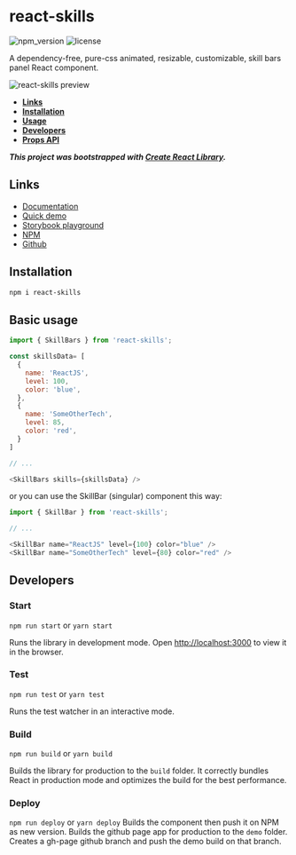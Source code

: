 # react-skills

![npm_version](https://img.shields.io/npm/v/react-skills)
![license](https://img.shields.io/npm/l/react-skills)

A dependency-free, pure-css animated, resizable, customizable, skill bars panel React component.

![react-skills preview](https://repository-images.githubusercontent.com/260488185/fa955200-8c9f-11ea-91d8-d8307c6c288c)

- **[Links](#links)**
- **[Installation](#install)**
- **[Usage](#usage)**
- **[Developers](#dev)**
- **[Props API](#propsapi)**

***This project was bootstrapped with [Create React Library](https://github.com/dimimikadze/create-react-library).***

<a name="links"></a>
## Links

- [Documentation](https://kevincastejon.github.io/react-skills/documentation)
- [Quick demo](https://kevincastejon.github.io/react-skills/)
- [Storybook playground](https://kevincastejon.github.io/react-skills/storybook)
- [NPM](https://www.npmjs.com/package/react-skills)
- [Github](https://github.com/kevincastejon/react-skills)

<a name="install"></a>
## Installation
```bash
npm i react-skills
```
<a name="usage"></a>
## Basic usage
```js
import { SkillBars } from 'react-skills';

const skillsData= [
  {
    name: 'ReactJS',
    level: 100,
    color: 'blue',
  },
  {
    name: 'SomeOtherTech',
    level: 85,
    color: 'red',
  }
]

// ...

<SkillBars skills={skillsData} />
```

or you can use the SkillBar (singular) component this way:
```js
import { SkillBar } from 'react-skills';

// ...

<SkillBar name="ReactJS" level={100} color="blue" />
<SkillBar name="SomeOtherTech" level={80} color="red" />
```

<a name="dev"></a>
## Developers

### Start
`npm run start` or `yarn start`

Runs the library in development mode. Open [http://localhost:3000](http://localhost:3000) to view it in the browser.

### Test
`npm run test` or `yarn test`

Runs the test watcher in an interactive mode.

### Build
`npm run build` or `yarn build`

Builds the library for production to the `build` folder.
It correctly bundles React in production mode and optimizes the build for the best performance.

### Deploy
`npm run deploy` or `yarn deploy`
Builds the component then push it on NPM as new version.
Builds the github page app for production to the `demo` folder.
Creates a gh-page github branch and push the demo build on that branch.
